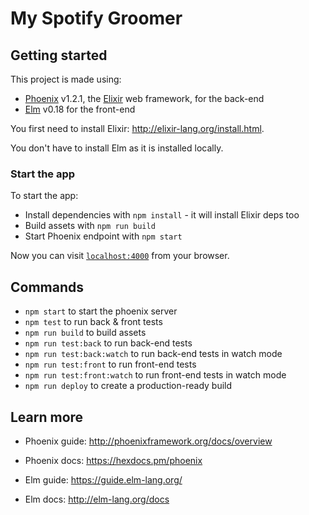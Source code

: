 # My Spotify Groomer

## Getting started

This project is made using:

  * [Phoenix](http://www.phoenixframework.org/) v1.2.1, the [Elixir](http://elixir-lang.org/) web framework, for the back-end
  * [Elm](http://elm-lang.org/) v0.18 for the front-end

You first need to install Elixir: http://elixir-lang.org/install.html.

You don't have to install Elm as it is installed locally.

### Start the app

To start the app:

  * Install dependencies with `npm install` - it will install Elixir deps too
  * Build assets with `npm run build`
  * Start Phoenix endpoint with `npm start`

Now you can visit [`localhost:4000`](http://localhost:4000) from your browser.

## Commands

  * `npm start` to start the phoenix server
  * `npm test` to run back & front tests
  * `npm run build` to build assets
  * `npm run test:back` to run back-end tests
  * `npm run test:back:watch` to run back-end tests in watch mode
  * `npm run test:front` to run front-end tests
  * `npm run test:front:watch` to run front-end tests in watch mode
  * `npm run deploy` to create a production-ready build

## Learn more

  * Phoenix guide: http://phoenixframework.org/docs/overview
  * Phoenix docs: https://hexdocs.pm/phoenix

  * Elm guide: https://guide.elm-lang.org/
  * Elm docs: http://elm-lang.org/docs
